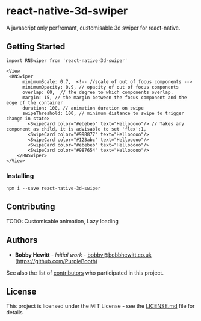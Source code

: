 # react-native-3d-swiper

A javascript only perfromant, customisable 3d swiper for react-native.  

## Getting Started

```JSX
import RNSwiper from 'react-native-3d-swiper'

<View
 <RNSwiper
      minimumScale: 0.7,  <!-- //scale of out of focus components -->
      minimumOpacity: 0.9, // opacity of out of focus components
      overlap: 60,  // the degree to which components overlap.  
      margin: 15, // the margin between the focus component and the edge of the container
      duration: 100, // animation duration on swipe
      swipeThreshold: 100, // minimum distance to swipe to trigger change in state>
        <SwipeCard color="#ebebeb" text="Hellooooo"/> // Takes any component as child, it is advisable to set 'flex':1, 
        <SwipeCard color="#998877" text="Hellooooo"/>
        <SwipeCard color="#123abc" text="Hellooooo"/>
        <SwipeCard color="#ebebeb" text="Hellooooo"/>
        <SwipeCard color="#987654" text="Hellooooo"/>
    </RNSwiper>
</View>
```

### Installing

```
npm i --save react-native-3d-swiper
```


## Contributing

TODO: Customisable animation, Lazy loading


## Authors

* **Bobby Hewitt** - *Initial work* - <bobby@bobbhewitt.co.uk> (https://github.com/PurpleBooth)

See also the list of [contributors](https://github.com/Bobby-hewitt/react-native-3d-swiper) who participated in this project.

## License

This project is licensed under the MIT License - see the [LICENSE.md](LICENSE.md) file for details

